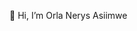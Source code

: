 👋 Hi, I’m Orla Nerys Asiimwe

<!---
orlasiimwe/orlasiimwe is a ✨ special ✨ repository because its `README.md` (this file) appears on your GitHub profile.
You can click the Preview link to take a look at your changes.
--->
